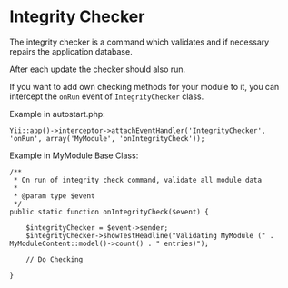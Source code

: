 Integrity Checker
=================

The integrity checker is a command which validates and if necessary repairs the application database.

After each update the checker should also run.

If you want to add own checking methods for your module to it, you can intercept the ``onRun`` event of ``IntegrityChecker`` class.


Example in autostart.php:

    Yii::app()->interceptor->attachEventHandler('IntegrityChecker', 'onRun', array('MyModule', 'onIntegrityCheck'));


Example in MyModule Base Class:

    /**
     * On run of integrity check command, validate all module data
     * 
     * @param type $event
     */
    public static function onIntegrityCheck($event) {

        $integrityChecker = $event->sender;
        $integrityChecker->showTestHeadline("Validating MyModule (" . MyModuleContent::model()->count() . " entries)");

        // Do Checking

    }




